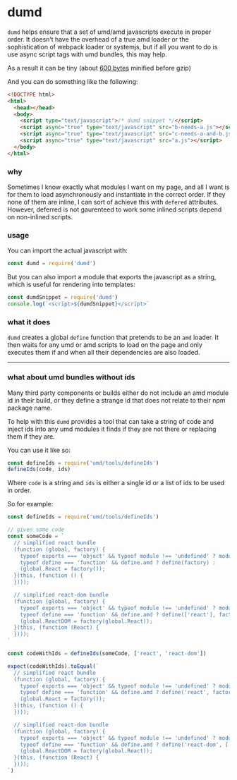 # dumd

`dumd` helps ensure that a set of umd/amd javascripts execute in proper order. It doesn’t have the overhead of a true amd loader or the sophistication of webpack loader or systemjs, but if all you want to do is use async script tags with umd bundles, this may help.

As a result it can be tiny (about [600 bytes](https://github.com/skiano/dumd/blob/master/dumd.min.js) minified before gzip)

And you can do something like the following:

```html
<!DOCTYPE html>
<html>
  <head></head>
  <body>
    <script type="text/javascript">/* dumd snippet */</script>
    <script async="true" type="text/javascript" src="b-needs-a.js"></script>
    <script async="true" type="text/javascript" src="c-needs-a-and-b.js"></script>
    <script async="true" type="text/javascript" src="a.js"></script>
  </body>
</html>
```

### why

Sometimes I know exactly what modules I want on my page, and all I want is for them to load asynchronously and instantiate in the correct order. If they none of them are inline, I can sort of achieve this with `defered` attributes. However, deferred is not gaurenteed to work some inlined scripts depend on non-inlined scripts.

### usage

You can import the actual javascript with:

```javascript
const dumd = require('dumd')
```

But you can also import a module that exports the javascript as a string, which is useful for rendering into templates:

```javascript
const dumdSnippet = require('dumd')
console.log(`<script>${dumdSnippet}</script>`
```

### what it does

`dumd` creates a global `define` function that pretends to be an `amd` loader. It then waits for any umd or amd scripts to load on the page and only executes them if and when all their dependencies are also loaded.

----

### what about umd bundles without ids

Many third party components or builds either do not include an amd module id in their build, or they define a strange id that does not relate to their npm package name.

To help with this `dumd` provides a tool that can take a string of code and inject ids into any umd modules it finds if they are not there or replacing them if they are.

You can use it like so:

```javascript
const defineIds = require('umd/tools/defineIds')
defineIds(code, ids)
```

Where `code` is a string and `ids` is either a single id or a list of ids to be used in order.

So for example:

```javascript
const defineIds = require('umd/tools/defineIds')

// given some code
const someCode = `
  // simplified react bundle
  (function (global, factory) {
    typeof exports === 'object' && typeof module !== 'undefined' ? module.exports = factory() :
    typeof define === 'function' && define.amd ? define(factory) :
    (global.React = factory());
  }(this, (function () {     
  })));

  // simplified react-dom bundle
  (function (global, factory) {
    typeof exports === 'object' && typeof module !== 'undefined' ? module.exports = factory(require('react')) :
    typeof define === 'function' && define.amd ? define(['react'], factory) :
    (global.ReactDOM = factory(global.React));
  }(this, (function (React) {
  })));
`

const codeWithIds = defineIds(someCode, ['react', 'react-dom'])

expect(codeWithIds).toEqual(`
  // simplified react bundle
  (function (global, factory) {
    typeof exports === 'object' && typeof module !== 'undefined' ? module.exports = factory() :
    typeof define === 'function' && define.amd ? define('react', factory) :
    (global.React = factory());
  }(this, (function () {     
  })));

  // simplified react-dom bundle
  (function (global, factory) {
    typeof exports === 'object' && typeof module !== 'undefined' ? module.exports = factory(require('react')) :
    typeof define === 'function' && define.amd ? define('react-dom', ['react'], factory) :
    (global.ReactDOM = factory(global.React));
  }(this, (function (React) {
  })));
`)
```

